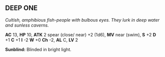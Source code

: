 ## DEEP ONE

_Cultish, amphibious fish-people with bulbous eyes. They lurk in deep water and sunless caverns._

**AC** 13, **HP** 10, **ATK** 2 spear (close/ near) +2 (1d6), **MV** near (swim), **S** +2 **D** +1 **C** +1 **I** -2 **W** +0 **Ch** -2, **AL** C, **LV** 2

**Sunblind:** Blinded in bright light.

